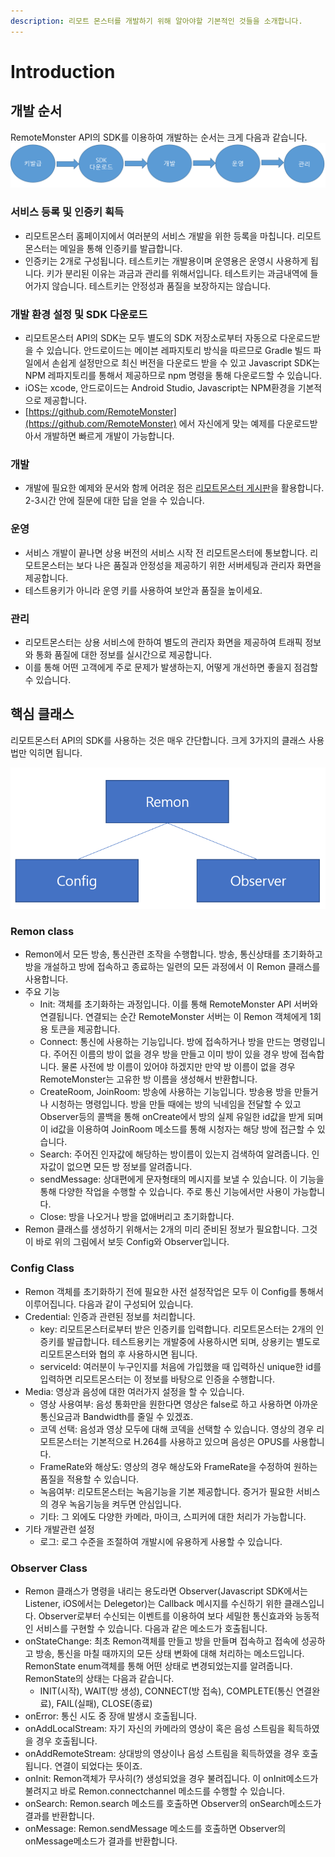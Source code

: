 ```yaml
---
description: 리모트 몬스터를 개발하기 위해 알아야할 기본적인 것들을 소개합니다.
---
```


# Introduction

## 개발 순서

RemoteMonster API의 SDK를 이용하여 개발하는 순서는 크게 다음과 같습니다. ![&#xAC1C;&#xBC1C; &#xD750;&#xB984;](../.gitbook/assets/devflow%20%281%29.png)

### 서비스 등록 및 인증키 획득

* 리모트몬스터 홈페이지에서 여러분의 서비스 개발을 위한 등록을 마칩니다. 리모트몬스터는 메일을 통해 인증키를 발급합니다.
* 인증키는 2개로 구성됩니다. 테스트키는 개발용이며 운영용은 운영시 사용하게 됩니다. 키가 분리된 이유는 과금과 관리를 위해서입니다. 테스트키는 과금내역에 들어가지 않습니다. 테스트키는 안정성과 품질을 보장하지는 않습니다.

### 개발 환경 설정 및 SDK 다운로드

* 리모트몬스터 API의 SDK는 모두 별도의 SDK 저장소로부터 자동으로 다운로드받을 수 있습니다. 안드로이드는 메이븐 레파지토리 방식을 따르므로 Gradle 빌드 파일에서 손쉽게 설정만으로 최신 버전을 다운로드 받을 수 있고 Javascript SDK는 NPM 레파지토리를 통해서 제공하므로 npm 명령을 통해 다운로드할 수 있습니다.
* iOS는 xcode, 안드로이드는 Android Studio, Javascript는 NPM환경을 기본적으로 제공합니다.
* [https://github.com/RemoteMonster](https://github.com/RemoteMonster) 에서 자신에게 맞는 예제를 다운로드받아서 개발하면 빠르게 개발이 가능합니다.

### 개발

* 개발에 필요한 예제와 문서와 함께 어려운 점은 [리모트몬스터 게시판](http://community.remotemonster.com/)을 활용합니다. 2-3시간 안에 질문에 대한 답을 얻을 수 있습니다.

### 운영

* 서비스 개발이 끝나면 상용 버전의 서비스 시작 전 리모트몬스터에 통보합니다. 리모트몬스터는 보다 나은 품질과 안정성을 제공하기 위한 서버세팅과 관리자 화면을 제공합니다.
* 테스트용키가 아니라 운영 키를 사용하여 보안과 품질을 높이세요.

### 관리

* 리모트몬스터는 상용 서비스에 한하여 별도의 관리자 화면을 제공하여 트래픽 정보와 통화 품질에 대한 정보를 실시간으로 제공합니다.
* 이를 통해 어떤 고객에게 주로 문제가 발생하는지, 어떻게 개선하면 좋을지 점검할 수 있습니다.

## 핵심 클래스

리모트몬스터 API의 SDK를 사용하는 것은 매우 간단합니다. 크게 3가지의 클래스 사용법만 익히면 됩니다.

![RemoteMonster API SDK overview](../.gitbook/assets/sdkcommonoverview1.png)

### Remon class

* Remon에서 모든 방송, 통신관련 조작을 수행합니다. 방송, 통신상태를 초기화하고 방을 개설하고 방에 접속하고 종료하는 일련의 모든 과정에서 이 Remon 클래스를 사용합니다.
* 주요 기능
  * Init: 객체를 초기화하는 과정입니다. 이를 통해 RemoteMonster API 서버와 연결됩니다. 연결되는 순간 RemoteMonster 서버는 이 Remon 객체에게 1회용 토큰을 제공합니다.
  * Connect: 통신에 사용하는 기능입니다. 방에 접속하거나 방을 만드는 명령입니다. 주어진 이름의 방이 없을 경우 방을 만들고 이미 방이 있을 경우 방에 접속합니다. 물론 사전에 방 이름이 있어야 하겠지만 만약 방 이름이 없을 경우 RemoteMonster는 고유한 방 이름을 생성해서 반환합니다.
  * CreateRoom, JoinRoom: 방송에 사용하는 기능입니다. 방송용 방을 만들거나 시청하는 명령입니다. 방을 만들 때에는 방의 닉네임을 전달할 수 있고 Observer등의 콜백을 통해 onCreate에서 방의 실제 유일한 id값을 받게 되며 이 id값을 이용하여 JoinRoom 메소드를 통해 시청자는 해당 방에 접근할 수 있습니다.
  * Search: 주어진 인자값에 해당하는 방이름이 있는지 검색하여 알려줍니다. 인자값이 없으면 모든 방 정보를 알려줍니다.
  * sendMessage: 상대편에게 문자형태의 메시지를 보낼 수 있습니다. 이 기능을 통해 다양한 작업을 수행할 수 있습니다. 주로 통신 기능에서만 사용이 가능합니다.
  * Close: 방을 나오거나 방을 없애버리고 초기화합니다.
* Remon 클래스를 생성하기 위해서는 2개의 미리 준비된 정보가 필요합니다. 그것이 바로 위의 그림에서 보듯 Config와 Observer입니다.

### Config Class

* Remon 객체를 초기화하기 전에 필요한 사전 설정작업은 모두 이 Config를 통해서 이루어집니다. 다음과 같이 구성되어 있습니다.
* Credential: 인증과 관련된 정보를 처리합니다.
  * key: 리모트몬스터로부터 받은 인증키를 입력합니다. 리모트몬스터는 2개의 인증키를 발급합니다. 테스트용키는 개발중에 사용하시면 되며, 상용키는 별도로 리모트몬스터와 협의 후 사용하시면 됩니다.
  * serviceId: 여러분이 누구인지를 처음에 가입했을 때 입력하신 unique한 id를 입력하면 리모트몬스터는 이 정보를 바탕으로 인증을 수행합니다.
* Media: 영상과 음성에 대한 여러가지 설정을 할 수 있습니다.
  * 영상 사용여부: 음성 통화만을 원한다면 영상은 false로 하고 사용하면 아까운 통신요금과 Bandwidth를 줄일 수 있겠죠.
  * 코덱 선택: 음성과 영상 모두에 대해 코덱을 선택할 수 있습니다. 영상의 경우 리모트몬스터는 기본적으로 H.264를 사용하고 있으며 음성은 OPUS를 사용합니다.
  * FrameRate와 해상도: 영상의 경우 해상도와 FrameRate을 수정하여 원하는 품질을 적용할 수 있습니다.
  * 녹음여부: 리모트몬스터는 녹음기능을 기본 제공합니다. 증거가 필요한 서비스의 경우 녹음기능을 켜두면 안심입니다.
  * 기타: 그 외에도 다양한 카메라, 마이크, 스피커에 대한 처리가 가능합니다.
* 기타 개발관련 설정
  * 로그: 로그 수준을 조절하여 개발시에 유용하게 사용할 수 있습니다.

### Observer Class

* Remon 클래스가 명령을 내리는 용도라면 Observer\(Javascript SDK에서는 Listener, iOS에서는 Delegetor\)는 Callback 메시지를 수신하기 위한 클래스입니다. Observer로부터 수신되는 이벤트를 이용하여 보다 세밀한 통신효과와 능동적인 서비스를 구현할 수 있습니다. 다음과 같은 메소드가 호출됩니다.
* onStateChange: 최초 Remon객체를 만들고 방을 만들며 접속하고 접속에 성공하고 방송, 통신을 마칠 때까지의 모든 상태 변화에 대해 처리하는 메소드입니다. RemonState enum객체를 통해 어떤 상태로 변경되었는지를 알려줍니다. RemonState의 상태는 다음과 같습니다.
  * INIT\(시작\), WAIT\(방 생성\), CONNECT\(방 접속\), COMPLETE\(통신 연결완료\), FAIL\(실패\), CLOSE\(종료\)
* onError: 통신 시도 중 장애 발생시 호출됩니다.
* onAddLocalStream: 자기 자신의 카메라의 영상이 혹은 음성 스트림을 획득하였을 경우 호출됩니다.
* onAddRemoteStream: 상대방의 영상이나 음성 스트림을 획득하였을 경우 호출됩니다. 연결이 되었다는 뜻이죠.
* onInit: Remon객체가 무사히\(?\) 생성되었을 경우 불려집니다. 이 onInit메소드가 불려지고 바로 Remon.connectchannel 메소드를 수행할 수 있습니다.
* onSearch: Remon.search 메소드를 호출하면 Observer의 onSearch메소드가 결과를 반환합니다.
* onMessage: Remon.sendMessage 메소드를 호출하면 Observer의 onMessage메소드가 결과를 반환합니다.

